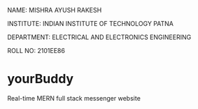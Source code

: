 NAME: MISHRA AYUSH RAKESH 

INSTITUTE: INDIAN INSTITUTE OF TECHNOLOGY PATNA 

DEPARTMENT: ELECTRICAL AND ELECTRONICS ENGINEERING 

ROLL NO: 2101EE86


# yourBuddy
Real-time MERN full stack messenger website 
